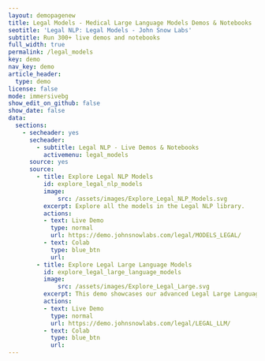 ```yaml
---
layout: demopagenew
title: Legal Models - Medical Large Language Models Demos & Notebooks
seotitle: 'Legal NLP: Legal Models - John Snow Labs'
subtitle: Run 300+ live demos and notebooks
full_width: true
permalink: /legal_models
key: demo
nav_key: demo
article_header:
  type: demo
license: false
mode: immersivebg
show_edit_on_github: false
show_date: false
data:
  sections:  
    - secheader: yes
      secheader:
        - subtitle: Legal NLP - Live Demos & Notebooks
          activemenu: legal_models
      source: yes
      source:
        - title: Explore Legal NLP Models
          id: explore_legal_nlp_models
          image: 
              src: /assets/images/Explore_Legal_NLP_Models.svg
          excerpt: Explore all the models in the Legal NLP library.
          actions:
          - text: Live Demo
            type: normal
            url: https://demo.johnsnowlabs.com/legal/MODELS_LEGAL/
          - text: Colab
            type: blue_btn
            url:  
        - title: Explore Legal Large Language Models 
          id: explore_legal_large_language_models
          image: 
              src: /assets/images/Explore_Legal_Large.svg
          excerpt: This demo showcases our advanced Legal Large Language Models, which are designed to perform a range of tasks including Summarization, Question Answering, and Text Generation.
          actions:
          - text: Live Demo
            type: normal
            url: https://demo.johnsnowlabs.com/legal/LEGAL_LLM/
          - text: Colab
            type: blue_btn
            url:     
---
```

